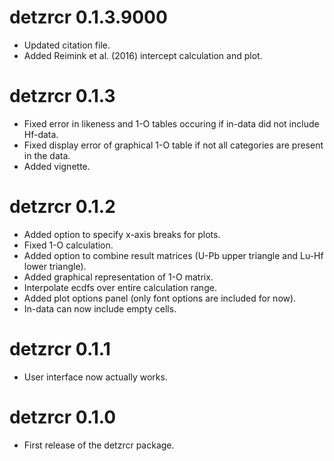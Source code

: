 # detzrcr 0.1.3.9000
* Updated citation file.
* Added Reimink et al. (2016) intercept calculation and plot.

# detzrcr 0.1.3
* Fixed error in likeness and 1-O tables occuring if in-data did not include
Hf-data.
* Fixed display error of graphical 1-O table if not all categories are present
in the data.
* Added vignette.

# detzrcr 0.1.2
* Added option to specify x-axis breaks for plots.
* Fixed 1-O calculation.
* Added option to combine result matrices (U-Pb upper triangle and Lu-Hf lower
triangle).
* Added graphical representation of 1-O matrix.
* Interpolate ecdfs over entire calculation range.
* Added plot options panel (only font options are included for now).
* In-data can now include empty cells.

# detzrcr 0.1.1
* User interface now actually works.

# detzrcr 0.1.0
* First release of the detzrcr package.
